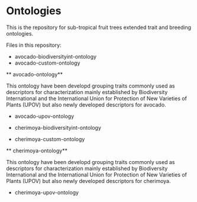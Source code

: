 # Ontologies
This is the repository for sub-tropical fruit trees extended trait and breeding ontologies. 

Files in this repository: 

* avocado-biodiversityint-ontology
* avocado-custom-ontology

** avocado-ontology**

This ontology have been developd grouping traits commonly used as descriptors for characterization mainly established by Biodiversity International and the International Union for Protection of New Varieties of Plants (UPOV) but also newly developed descriptors for avocado. 

* avocado-upov-ontology


* cherimoya-biodiversityint-ontology
* cherimoya-custom-ontology

** cherimoya-ontology**

This ontology have been developd grouping traits commonly used as descriptors for characterization mainly established by Biodiversity International and the International Union for Protection of New Varieties of Plants (UPOV) but also newly developed descriptors for cherimoya.

* cherimoya-upov-ontology
